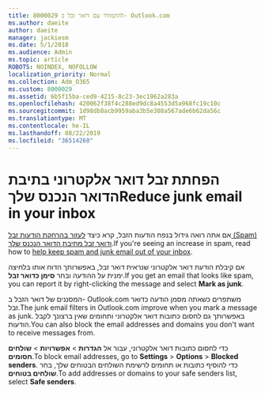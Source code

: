 ```yaml
---
title: 8000029 להתמודד עם דואר זבל ב- Outlook.com
ms.author: daeite
author: daeite
manager: jackiesm
ms.date: 5/1/2018
ms.audience: Admin
ms.topic: article
ROBOTS: NOINDEX, NOFOLLOW
localization_priority: Normal
ms.collection: Adm_O365
ms.custom: 8000029
ms.assetid: 6b5f15ba-ced9-4215-8c23-3ec1962a283a
ms.openlocfilehash: 420062f38f4c288ed9dc8a4553d5a968fc19c10c
ms.sourcegitcommit: 1d98db8acb9959aba3b5e308a567ade6b62da56c
ms.translationtype: MT
ms.contentlocale: he-IL
ms.lasthandoff: 08/22/2019
ms.locfileid: "36514260"
---
```

# <a name="reduce-junk-email-in-your-inbox"></a><span data-ttu-id="6cd52-102">הפחתת זבל דואר אלקטרוני בתיבת הדואר הנכנס שלך</span><span class="sxs-lookup"><span data-stu-id="6cd52-102">Reduce junk email in your inbox</span></span>

<span data-ttu-id="6cd52-103">אם אתה רואה גידול בנפח הודעות הזבל, קרא כיצד [לעזור בהרחקת הודעות זבל (Spam) ודואר זבל מתיבת הדואר הנכנס שלך](https://go.microsoft.com/fwlink/p/?linkid=873140).</span><span class="sxs-lookup"><span data-stu-id="6cd52-103">If you're seeing an increase in spam, read how to [help keep spam and junk email out of your inbox](https://go.microsoft.com/fwlink/p/?linkid=873140).</span></span>
  
<span data-ttu-id="6cd52-104">אם קיבלת הודעת דואר אלקטרוני שנראית דואר זבל, באפשרותך הדוח אותו בלחיצה ימנית על ההודעה ובחר **סימן כדואר זבל**.</span><span class="sxs-lookup"><span data-stu-id="6cd52-104">If you get an email that looks like spam, you can report it by right-clicking the message and select **Mark as junk**.</span></span> 
  
<span data-ttu-id="6cd52-105">המסננים של דואר הזבל ב- Outlook.com משתפרים כשאתה מסמן הודעה כדואר זבל.</span><span class="sxs-lookup"><span data-stu-id="6cd52-105">The junk email filters in Outlook.com improve when you mark a message as junk.</span></span> <span data-ttu-id="6cd52-106">באפשרותך גם לחסום כתובות דואר אלקטרוני ותחומים שאין ברצונך לקבל הודעות.</span><span class="sxs-lookup"><span data-stu-id="6cd52-106">You can also block the email addresses and domains you don't want to receive messages from.</span></span>
  
<span data-ttu-id="6cd52-107">כדי לחסום כתובות דואר אלקטרוני, עבור אל **הגדרות** \> **אפשרויות** \> **שולחים חסומים**.</span><span class="sxs-lookup"><span data-stu-id="6cd52-107">To block email addresses, go to **Settings** \> **Options** \> **Blocked senders**.</span></span> <span data-ttu-id="6cd52-108">כדי להוסיף כתובות או תחומים לרשימת השולחים הבטוחים שלך, בחר **שולחים בטוחים**.</span><span class="sxs-lookup"><span data-stu-id="6cd52-108">To add addresses or domains to your safe senders list, select **Safe senders**.</span></span> 
  

